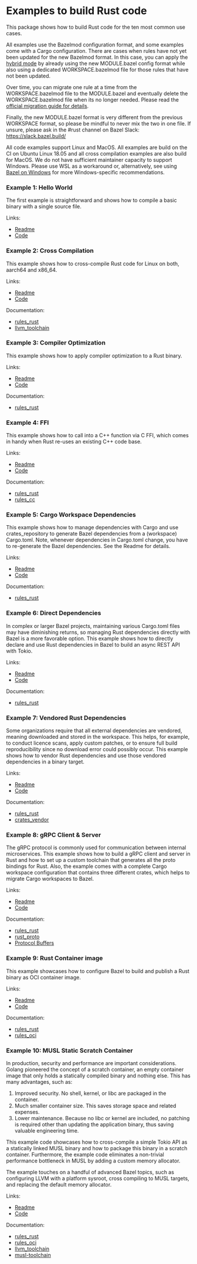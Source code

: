 # Examples to build Rust code

This package shows how to build Rust code for the ten most common use cases.

All examples use the Bazelmod configuration format, and some examples come with a Cargo configuration.
There are cases when rules have not yet been updated for the new Bazelmod format. 
In this case, you can apply the [hybrid mode](https://bazel.build/external/migration#hybrid-mode) 
by already using the new MODULE.bazel config format while also using a dedicated WORKSPACE.bazelmod 
file for those rules that have not been updated. 

Over time, you can migrate one rule at a time from the WORKSPACE.bazelmod file to the MODULE.bazel 
and eventually delete the WORKSPACE.bazelmod file when its no longer needed. 
Please read the [official migration guide for details](https://bazel.build/external/migration).

Finally, the new MODULE.bazel format is very different from the previous WORKSPACE format, so please
be mindful to never mix the two in one file. 
If unsure, please ask in the #rust channel on Bazel Slack: https://slack.bazel.build/

All code examples support Linux and MacOS. All examples are build on the CI on Ubuntu Linux 18.05
and all cross compilation examples are also build for MacOS. We do not have sufficient maintainer capacity
to support Windows. Please use WSL as a workaround or, alternatively, 
see using [Bazel on Windows](https://bazel.build/configure/windows) for more Windows-specific recommendations.

### Example 1: Hello World

The first example is straightforward and shows how to compile a basic binary with a single source file.

Links:
* [Readme](01-hello-world/README.md)
* [Code](01-hello-world)

### Example 2: Cross Compilation

This example shows how to cross-compile Rust code for Linux on both, aarch64 and x86_64. 

Links:
* [Readme](02-hello-cross/README.md)
* [Code](02-hello-cross)

Documentation:
* [rules_rust](https://bazelbuild.github.io/rules_rust/)
* [llvm_toolchain](https://github.com/bazel-contrib/toolchains_llvm)


### Example 3: Compiler Optimization

This example shows how to apply compiler optimization to a Rust binary.

Links:
* [Readme](03-comp-opt/README.md)
* [Code](03-comp-opt)

Documentation:
* [rules_rust](https://bazelbuild.github.io/rules_rust/)


### Example 4: FFI

This example shows how to call into a C++ function via C FFI, which comes in handy when Rust 
re-uses an existing C++ code base. 

Links:
* [Readme](04-ffi/README.md)
* [Code](04-ffi)

Documentation:
* [rules_rust](https://bazelbuild.github.io/rules_rust/)
* [rules_cc](https://github.com/bazelbuild/rules_cc)


### Example 5: Cargo Workspace Dependencies

This example shows how to manage dependencies with Cargo and use crates_repository
to generate Bazel dependencies from a (workspace) Cargo.toml. Note, whenever 
dependencies in  Cargo.toml change, you have to re-generate the Bazel dependencies.
See the Readme for details.

Links:
* [Readme](05-deps-cargo/README.md)
* [Code](05-deps-cargo)

Documentation:
* [rules_rust](https://bazelbuild.github.io/rules_rust/)


### Example 6: Direct Dependencies

In complex or larger Bazel projects, maintaining various Cargo.toml files may have diminishing returns, 
so managing Rust dependencies directly with Bazel is a more favorable option. 
This example shows how to directly declare and use Rust dependencies in Bazel to build 
an async REST API with Tokio.

Links:
* [Readme](06-deps-direct/README.md)
* [Code](06-deps-direct)

Documentation:
* [rules_rust](https://bazelbuild.github.io/rules_rust/)


### Example 7: Vendored Rust Dependencies

Some organizations require that all external dependencies are vendored, meaning downloaded 
and stored in the workspace. This helps, for example, to conduct licence scans, apply custom patches, 
or to ensure full build reproducibility since no download error could possibly occur. 
This example shows how to vendor Rust dependencies and use those vendored dependencies in a binary target. 

Links:
* [Readme](07-deps-vendor/README.md)
* [Code](07-deps-vendor)

Documentation:
* [rules_rust](https://bazelbuild.github.io/rules_rust/)
* [crates_vendor](https://bazelbuild.github.io/rules_rust/crate_universe.html#crates_vendor)


### Example 8: gRPC Client & Server

The gRPC protocol is commonly used for communication between internal microservices. 
This example shows how to build a gRPC client and server in Rust and how to set up a custom
toolchain that generates all the proto bindings for Rust. Also, the example comes with a complete 
Cargo workspace configuration that contains three different crates, 
which helps to migrate Cargo workspaces to Bazel. 

Links:
* [Readme](08-grpc-client-server/README.md)
* [Code](08-grpc-client-server)

Documentation:
* [rules_rust](https://bazelbuild.github.io/rules_rust/)
* [rust_proto](https://bazelbuild.github.io/rules_rust/rust_proto.html#rust_proto_libraryhttps://bazelbuild.github.io/rules_rust/rust_proto.html#rust_proto_library)
* [Protocol Buffers](https://protobuf.dev/)


### Example 9: Rust Container image

This example showcases how to configure Bazel to build and publish a Rust binary as OCI container image. 

Links:
* [Readme](09-oci-container/README.md)
* [Code](09-oci-container)

Documentation:
* [rules_rust](https://bazelbuild.github.io/rules_rust/)
* [rules_oci](https://github.com/bazel-contrib/rules_oci?tab=readme-ov-file#usage)


### Example 10: MUSL Static Scratch Container

In production, security and performance are important considerations.
Golang pioneered the concept of a scratch container, an empty container image that only holds a statically compiled binary and nothing else. This has many advantages, such as:

1) Improved security. No shell, kernel, or libc are packaged in the container.
2) Much smaller container size. This saves storage space and related expenses.
3) Lower maintenance. Because no libc or kernel are included, no patching is required other than updating the application binary, thus saving valuable engineering time.

This example code showcases how to cross-compile a simple Tokio API as a statically linked MUSL binary and how to package this binary in a scratch container. Furthermore, the example code eliminates a non-trivial performance bottleneck in MUSL by adding a custom memory allocator.

The example touches on a handful of advanced Bazel topics, such as configuring LLVM with a platform sysroot,
cross compiling to MUSL targets, and replacing the default memory allocator. 

Links:
* [Readme](10-musl-cross-compilation/README.md)
* [Code](10-musl-cross-compilation)

Documentation:
* [rules_rust](https://bazelbuild.github.io/rules_rust/)
* [rules_oci](https://github.com/bazel-contrib/rules_oci?tab=readme-ov-file#usage)
* [llvm_toolchain](https://github.com/bazel-contrib/toolchains_llvm)
* [musl-toolchain](https://github.com/bazel-contrib/musl-toolchain)
